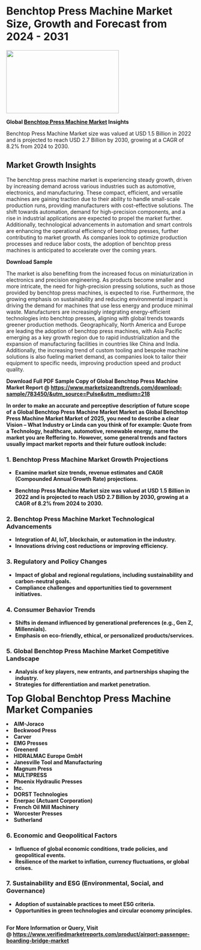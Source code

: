 <H1>Benchtop Press Machine Market Size, Growth and Forecast from 2024 - 2031</H1><img class="aligncenter size-medium wp-image-584254" src="https://thirdeyenews.in/wp-content/uploads/2024/09/Global-Market-Research-300x168.jpeg" alt="" width="300" height="168" /><p><strong>Global&nbsp;<a href="https://www.marketsizeandtrends.com/download-sample/783450/&amp;utm_source=Pulse&amp;utm_medium=218">Benchtop Press Machine Market</a> Insights</strong></p><p>Benchtop Press Machine Market size was valued at USD 1.5 Billion in 2022 and is projected to reach USD 2.7 Billion by 2030, growing at a CAGR of 8.2% from 2024 to 2030.</p><p><h2>Market Growth Insights</h2> <p>The benchtop press machine market is experiencing steady growth, driven by increasing demand across various industries such as automotive, electronics, and manufacturing. These compact, efficient, and versatile machines are gaining traction due to their ability to handle small-scale production runs, providing manufacturers with cost-effective solutions. The shift towards automation, demand for high-precision components, and a rise in industrial applications are expected to propel the market further. Additionally, technological advancements in automation and smart controls are enhancing the operational efficiency of benchtop presses, further contributing to market growth. As companies look to optimize production processes and reduce labor costs, the adoption of benchtop press machines is anticipated to accelerate over the coming years.</p> <p><strong>Download Sample</strong></p> <p>The market is also benefiting from the increased focus on miniaturization in electronics and precision engineering. As products become smaller and more intricate, the need for high-precision pressing solutions, such as those provided by benchtop press machines, is expected to rise. Furthermore, the growing emphasis on sustainability and reducing environmental impact is driving the demand for machines that use less energy and produce minimal waste. Manufacturers are increasingly integrating energy-efficient technologies into benchtop presses, aligning with global trends towards greener production methods. Geographically, North America and Europe are leading the adoption of benchtop press machines, with Asia Pacific emerging as a key growth region due to rapid industrialization and the expansion of manufacturing facilities in countries like China and India. Additionally, the increasing trend of custom tooling and bespoke machine solutions is also fueling market demand, as companies look to tailor their equipment to specific needs, improving production speed and product quality.</p> <p><strong></p><p><span class=""><strong>Download Full PDF Sample Copy of Global Benchtop Press Machine Market Report</strong> @ <a href="https://www.marketsizeandtrends.com/download-sample/783450/&amp;utm_source=Pulse&amp;utm_medium=218" target="_blank">https://www.marketsizeandtrends.com/download-sample/783450/&amp;utm_source=Pulse&amp;utm_medium=218</a></span></p><p>In order to make an accurate and perceptive description of future scope of a Global&nbsp;Benchtop Press Machine Market Market as Global&nbsp;Benchtop Press Machine Market Market of 2025, you need to describe a clear Vision &ndash; What Industry or Linda can you think of for example: Quote from a Technology, healthcare, automotive, renewable energy, name the market you are Reffering to. However, some general trends and factors usually impact market reports and their future outlook include:</p><h3>1.&nbsp;<strong>Benchtop Press Machine Market Growth Projections</strong></h3><ul><li>Examine market size trends, revenue estimates and CAGR (Compounded Annual Growth Rate) projections.</li><li><p>Benchtop Press Machine Market size was valued at USD 1.5 Billion in 2022 and is projected to reach USD 2.7 Billion by 2030, growing at a CAGR of 8.2% from 2024 to 2030.</p></li></ul><h3>2.&nbsp;<strong>Benchtop Press Machine Market Technological Advancements</strong></h3><ul><li>Integration of AI, IoT, blockchain, or automation in the industry.</li><li>Innovations driving cost reductions or improving efficiency.</li></ul><h3>3.&nbsp;<strong>Regulatory and Policy Changes</strong></h3><ul><li>Impact of global and regional regulations, including sustainability and carbon-neutral goals.</li><li>Compliance challenges and opportunities tied to government initiatives.</li></ul><h3>4.&nbsp;<strong>Consumer Behavior Trends</strong></h3><ul><li>Shifts in demand influenced by generational preferences (e.g., Gen Z, Millennials).</li><li>Emphasis on eco-friendly, ethical, or personalized products/services.</li></ul><h3>5.&nbsp;<strong>Global Benchtop Press Machine Market Competitive Landscape</strong></h3><ul><li>Analysis of key players, new entrants, and partnerships shaping the industry.</li><li>Strategies for differentiation and market penetration.</li></ul><p data-pm-slice="1 1 []"><span style="color: inherit; font-family: inherit; font-size: 25px;">Top Global Benchtop Press Machine Market Companies</span></p><div class="" data-test-id=""><p><li>AIM-Joraco</li><li> Beckwood Press</li><li> Carver</li><li> EMG Presses</li><li> Greenerd</li><li> HIDRALMAC Europe GmbH</li><li> Janesville Tool and Manufacturing</li><li> Magnum Press</li><li> MULTIPRESS</li><li> Phoenix Hydraulic Presses</li><li> Inc.</li><li> DORST Technologies</li><li> Enerpac (Actuant Corporation)</li><li> French Oil Mill Machinery</li><li> Worcester Presses</li><li> Sutherland</li></p></div><h3>6.&nbsp;<strong>Economic and Geopolitical Factors</strong></h3><ul><li>Influence of global economic conditions, trade policies, and geopolitical events.</li><li>Resilience of the market to inflation, currency fluctuations, or global crises.</li></ul><h3>7.&nbsp;<strong>Sustainability and ESG (Environmental, Social, and Governance)</strong></h3><ul><li>Adoption of sustainable practices to meet ESG criteria.</li><li>Opportunities in green technologies and circular economy principles.</li></ul><h2><strong style="font-size: 14px;">For More Information or Query, Visit @&nbsp;</strong><a style="background-color: #ffffff; font-size: 14px;" href="https://www.marketsizeandtrends.com/report/benchtop-press-machine-market/" target="_blank">https://www.verifiedmarketreports.com/product/airport-passenger-boarding-bridge-market</a></h2>
